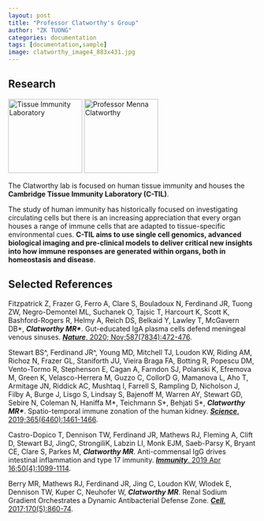 ```yaml
---
layout: post
title: "Professor Clatworthy's Group"
author: "ZK TUONG"
categories: documentation
tags: [documentation,sample]
image: clatworthy_image4_883x431.jpg
---
```


## Research
<img src="http://www.med.cam.ac.uk/clatworthy/files/2021/01/Picture-1.png" height = "150" alt = 'Tissue Immunity Laboratory'>    <img src="http://www.med.cam.ac.uk/clatworthy/files/2013/08/CLATWORTHY-e1423145667300-256x300.jpg" height = "150" alt = 'Professor Menna Clatworthy'>

The Clatworthy lab is focused on human tissue immunity and houses the **Cambridge Tissue Immunity Laboratory (C-TIL)**.

The study of human immunity has historically focused on investigating circulating cells but there is an increasing appreciation that every organ houses a range of immune cells that are adapted to tissue-specific environmental cues. **C-TIL aims to use single cell genomics, advanced biological imaging and pre-clinical models to deliver critical new insights into how immune responses are generated within organs, both in homeostasis and disease**.

## Selected References

Fitzpatrick Z, Frazer G, Ferro A, Clare S, Bouladoux N, Ferdinand JR, Tuong ZW, Negro-Demontel ML, Suchanek O, Tajsic T, Harcourt K, Scott K, Bashford-Rogers R, Helmy A, Reich DS, Belkaid Y, Lawley T, McGavern DB\*, ***Clatworthy MR\****. Gut-educated IgA plasma cells defend meningeal venous sinuses. <span style="color:blue">[***Nature***. 2020; Nov;587(7834):472-476](https://www.nature.com/articles/s41586-020-2886-4)</span>.

Stewart BS^, Ferdinand JR^, Young MD, Mitchell TJ, Loudon KW, Riding AM, Richoz N, Frazer GL, Staniforth JU, Vieira Braga FA, Botting R, Popescu DM, Vento-Tormo R, Stephenson E, Cagan A, Farndon SJ, Polanski K, Efremova M, Green K, Velasco-Herrera M, Guzzo C, CollorD G, Mamanova L, Aho T, Armitage JN, Riddick AC, Mushtaq I, Farrell S, Rampling D, Nicholson J, Filby A, Burge J, Lisgo S, Lindsay S, Bajenoff M, Warren AY, Stewart GD, Sebire N, Coleman N, Haniffa M\*, Teichmann S\*, Behjati S\*, ***Clatworthy MR\****. Spatio-temporal immune zonation of the human kidney.  <span style="color:blue">[***Science***. 2019;365(6460):1461-1466](https://science.sciencemag.org/content/365/6460/1461.long)</span>.

Castro-Dopico T, Dennison TW, Ferdinand JR, Mathews RJ, Fleming A, Clift D, Stewart BJ, JingC, StrongiliK, Labzin LI, Monk EJM, Saeb-Parsy K, Bryant CE, Clare S, Parkes M, ***Clatworthy MR***. Anti-commensal IgG drives intestinal inflammation and type 17 immunity. <span style="color:blue">[***Immunity***. 2019 Apr 16;50(4):1099-1114](https://www.ncbi.nlm.nih.gov/pmc/articles/PMC6477154/)</span>.

Berry MR, Mathews RJ, Ferdinand JR, Jing C, Loudon KW, Wlodek E, Dennison TW, Kuper C, Neuhofer W, ***Clatworthy MR***. Renal Sodium Gradient Orchestrates a Dynamic Antibacterial Defense Zone. <span style="color:blue">[***Cell***. 2017;170(5):860-74](https://www.ncbi.nlm.nih.gov/pubmed/28803730)</span>.
